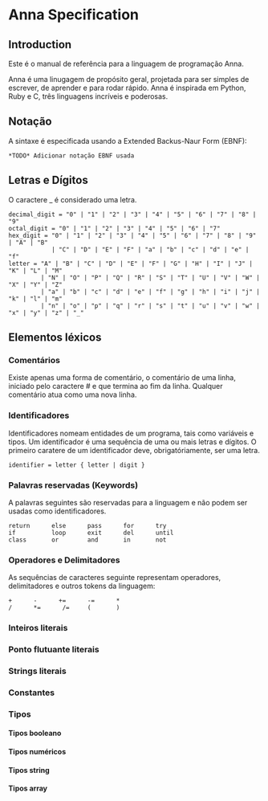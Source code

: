 # Anna Specification


## Introduction ##

Este é o manual de referência para a linguagem de programação Anna.

Anna é uma linugagem de propósito geral, projetada para ser simples de escrever, de aprender e para rodar rápido. Anna é inspirada em Python, Ruby e C, três linguagens incríveis e poderosas.

## Notação ##

A sintaxe é especificada usando a Extended Backus-Naur Form (EBNF):

    *TODO* Adicionar notação EBNF usada


## Letras e Dígitos ##

O caractere _ é considerado uma letra.

    decimal_digit = "0" | "1" | "2" | "3" | "4" | "5" | "6" | "7" | "8" | "9"
    octal_digit = "0" | "1" | "2" | "3" | "4" | "5" | "6" | "7"
    hex_digit = "0" | "1" | "2" | "3" | "4" | "5" | "6" | "7" | "8" | "9" | "A" | "B"
                | "C" | "D" | "E" | "F" | "a" | "b" | "c" | "d" | "e" | "f"
    letter = "A" | "B" | "C" | "D" | "E" | "F" | "G" | "H" | "I" | "J" | "K" | "L" | "M"
             | "N" | "O" | "P" | "Q" | "R" | "S" | "T" | "U" | "V" | "W" | "X" | "Y" | "Z"
             | "a" | "b" | "c" | "d" | "e" | "f" | "g" | "h" | "i" | "j" | "k" | "l" | "m"
             | "n" | "o" | "p" | "q" | "r" | "s" | "t" | "u" | "v" | "w" | "x" | "y" | "z" | "_"


## Elementos léxicos ##

### Comentários ###

Existe apenas uma forma de comentário, o comentário de uma linha, iniciado pelo caractere # e que termina ao fim da linha. Qualquer comentário atua como uma nova linha.


### Identificadores ###

Identificadores nomeam entidades de um programa, tais como variáveis e tipos. Um identificador é uma sequência de uma ou mais letras e dígitos. O primeiro caratere de um identificador deve, obrigatóriamente, ser uma letra.

    identifier = letter { letter | digit }


### Palavras reservadas (Keywords) ###

A palavras seguintes são reservadas para a linguagem e não podem ser usadas como identificadores.

    return      else      pass      for      try
    if          loop      exit      del      until
    class       or        and       in       not


### Operadores e Delimitadores ###

As sequências de caracteres seguinte representam operadores, delimitadores e outros tokens da linguagem:

    +      -      +=      -=      *
    /      *=      /=     (       )


### Inteiros literais ###


### Ponto flutuante literais ###


### Strings literais ###


### Constantes ###


### Tipos ###

#### Tipos booleano ####


#### Tipos numéricos ####


#### Tipos string ####


#### Tipos array ####
